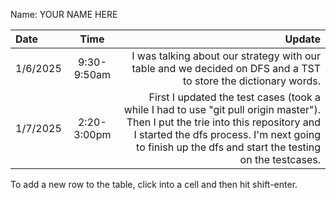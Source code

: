 Name: YOUR NAME HERE

| Date     |    Time     |                                                                                                                                                                                                                                   Update |
|:---------|:-----------:|-----------------------------------------------------------------------------------------------------------------------------------------------------------------------------------------------------------------------------------------:|
| 1/6/2025 | 9:30-9:50am |                                                                                                                           I was talking about our strategy with our table and we decided on DFS and a TST to store the dictionary words. |
| 1/7/2025 | 2:20-3:00pm | First I updated the test cases (took a while I had to use "git pull origin master"). Then I put the trie into this repository and I started the dfs process. I'm next going to finish up the dfs and start the testing on the testcases. |


To add a new row to the table, click into a cell and then hit shift-enter.